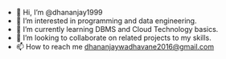 - 👋 Hi, I’m @dhananjay1999
- 👀 I’m interested in programming and data engineering.
- 🌱 I’m currently learning DBMS and Cloud Technology basics.
- 💞️ I’m looking to collaborate on related projects to my skills.
- 📫 How to reach me dhananjaywadhavane2016@gmail.com
